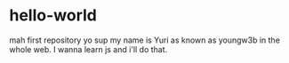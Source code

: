 # hello-world
mah first repository
yo sup my name is Yuri as known as youngw3b in the whole web. I wanna learn js and i'll do that.
